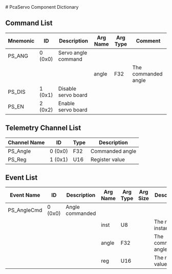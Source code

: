 <title>PcaServo Component Dictionary</title>
# PcaServo Component Dictionary


## Command List

|Mnemonic|ID|Description|Arg Name|Arg Type|Comment
|---|---|---|---|---|---|
|PS_ANG|0 (0x0)|Servo angle command| | |
| | | |angle|F32|The commanded angle|
|PS_DIS|1 (0x1)|Disable servo board| | |
|PS_EN|2 (0x2)|Enable servo board| | |

## Telemetry Channel List

|Channel Name|ID|Type|Description|
|---|---|---|---|
|PS_Angle|0 (0x0)|F32|Commanded angle|
|PS_Reg|1 (0x1)|U16|Register value|

## Event List

|Event Name|ID|Description|Arg Name|Arg Type|Arg Size|Description
|---|---|---|---|---|---|---|
|PS_AngleCmd|0 (0x0)|Angle commanded| | | | |
| | | |inst|U8||The motor instance|
| | | |angle|F32||The commanded angle|
| | | |reg|U16||The register value|
